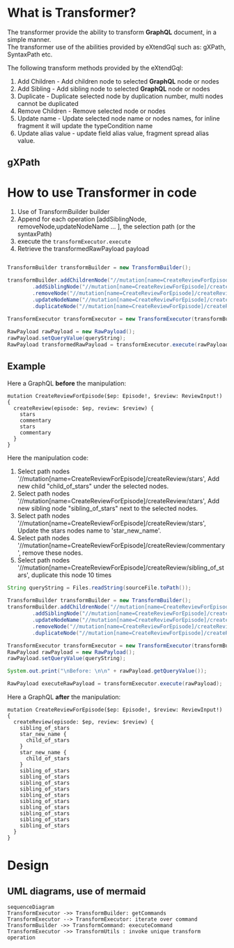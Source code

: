# What is Transformer?
The transformer provide the ability to transform **GraphQL** document, in a simple manner.
<br>The transformer use of the abilities provided by eXtendGql such as: gXPath, SyntaxPath etc.

The following transform methods provided by the eXtendGql:
1. Add Children - Add children node to selected **GraphQL** node or nodes
2. Add Sibling - Add sibling node to selected **GraphQL** node or nodes
3. Duplicate - Duplicate selected node by duplication number, multi nodes cannot be duplicated
4. Remove Children  - Remove selected node or nodes
5. Update name - Update selected node name or nodes names, for inline fragment it will update the typeCondition name
6. Update alias value - update field alias value, fragment spread alias value.

## gXPath

# How to use Transformer in code
1. Use of TransformBuilder builder
2. Append for each operation [addSiblingNode, removeNode,updateNodeName ... ], the selection path (or the syntaxPath) <br>
3. execute the `transformExecutor.execute`
4. Retrieve the transformedRawPayload payload

```java

TransformBuilder transformBuilder = new TransformBuilder();

transformBuilder.addChildrenNode("//mutation[name=CreateReviewForEpisode]/createReview",new Field("new_name1"))
        .addSiblingNode("//mutation[name=CreateReviewForEpisode]/createReview",new Field("new_name2"))
        .removeNode("//mutation[name=CreateReviewForEpisode]/createReview/commentary",new Field("new_name2"))
        .updateNodeName("//mutation[name=CreateReviewForEpisode]/createReview/stars","star_new_name")
        .duplicateNode("//mutation[name=CreateReviewForEpisode]/createReview/new_name1", 10);

TransformExecutor transformExecutor = new TransformExecutor(transformBuilder);
        
RawPayload rawPayload = new RawPayload();
rawPayload.setQueryValue(queryString);
RawPayload transformedRawPayload = transformExecutor.execute(rawPayload);
```

## Example

Here a GraphQL **before** the manipulation:
```
mutation CreateReviewForEpisode($ep: Episode!, $review: ReviewInput!) {
  createReview(episode: $ep, review: $review) {
    stars
    commentary
    stars
    commentary
  }
}
```
Here the manipulation code: 
1. Select path nodes '//mutation[name=CreateReviewForEpisode]/createReview/stars', Add new child "child_of_stars" under the selected nodes.
2. Select path nodes '//mutation[name=CreateReviewForEpisode]/createReview/stars', Add new sibling node "sibling_of_stars" next to the selected nodes.
3. Select path nodes '//mutation[name=CreateReviewForEpisode]/createReview/stars', Update the stars nodes name to 'star_new_name'.
4. Select path nodes '//mutation[name=CreateReviewForEpisode]/createReview/commentary', remove these nodes.
5. Select path nodes '//mutation[name=CreateReviewForEpisode]/createReview/sibling_of_stars', duplicate this node 10 times

```java
String queryString = Files.readString(sourceFile.toPath());
        
TransformBuilder transformBuilder = new TransformBuilder();
transformBuilder.addChildrenNode("//mutation[name=CreateReviewForEpisode]/createReview/stars",new Field("child_of_stars"))
        .addSiblingNode("//mutation[name=CreateReviewForEpisode]/createReview/stars",new Field("sibling_of_stars"))
        .updateNodeName("//mutation[name=CreateReviewForEpisode]/createReview/stars","star_new_name")
        .removeNode("//mutation[name=CreateReviewForEpisode]/createReview/commentary")
        .duplicateNode("//mutation[name=CreateReviewForEpisode]/createReview/sibling_of_stars", 10);

TransformExecutor transformExecutor = new TransformExecutor(transformBuilder);
RawPayload rawPayload = new RawPayload();
rawPayload.setQueryValue(queryString);

System.out.print("\nBefore: \n\n" + rawPayload.getQueryValue());

RawPayload executeRawPayload = transformExecutor.execute(rawPayload);
```

Here a GraphQL **after** the manipulation:
```
mutation CreateReviewForEpisode($ep: Episode!, $review: ReviewInput!) {
  createReview(episode: $ep, review: $review) {
    sibling_of_stars
    star_new_name {
      child_of_stars
    }
    star_new_name {
      child_of_stars
    }
    sibling_of_stars
    sibling_of_stars
    sibling_of_stars
    sibling_of_stars
    sibling_of_stars
    sibling_of_stars
    sibling_of_stars
    sibling_of_stars
    sibling_of_stars
    sibling_of_stars
  }
}
```


# Design

## UML diagrams, use of mermaid

```mermaid
sequenceDiagram
TransformExecutor ->> TransformBuilder: getCommands 
TransformExecutor --> TransformExecutor: iterate over command
TransformBuilder ->> TransformCommand: executeCommand
TransformExecutor ->> TransformUtils : invoke unique transform operation

